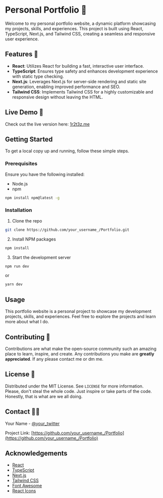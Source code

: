 # Personal Portfolio 💼

Welcome to my personal portfolio website, a dynamic platform showcasing my projects, skills, and experiences. This project is built using React, TypeScript, Next.js, and Tailwind CSS, creating a seamless and responsive user experience.

## Features 📸

- **React**: Utilizes React for building a fast, interactive user interface.
- **TypeScript**: Ensures type safety and enhances development experience with static type checking.
- **Next.js**: Leverages Next.js for server-side rendering and static site generation, enabling improved performance and SEO.
- **Tailwind CSS**: Implements Tailwind CSS for a highly customizable and responsive design without leaving the HTML.

## Live Demo 👀

Check out the live version here: [1r2t3z.me](https://1r2t3z.me)

## Getting Started

To get a local copy up and running, follow these simple steps.

### Prerequisites

Ensure you have the following installed:
- Node.js
- npm

```bash
npm install npm@latest -g
```

### Installation

1. Clone the repo
```bash
git clone https://github.com/your_username_/Portfolio.git
```
2. Install NPM packages
```bash
npm install
```
3. Start the development server
```bash
npm run dev
```
or
```bash
yarn dev
```

## Usage

This portfolio website is a personal project to showcase my development projects, skills, and experiences. Feel free to explore the projects and learn more about what I do.

## Contributing 🔗

Contributions are what make the open-source community such an amazing place to learn, inspire, and create. Any contributions you make are **greatly appreciated**.
If any please contact me or dm me.

## License 🫡

Distributed under the MIT License. See `LICENSE` for more information.
Please, don't steal the whole code. Just inspire or take parts of the code. Honestly, that is what are we all doing.

## Contact 👋🏻

Your Name - [@your_twitter](https://twitter.com/your_twitter)

Project Link: [https://github.com/your_username_/Portfolio](https://github.com/your_username_/Portfolio)

## Acknowledgements

- [React](https://reactjs.org/)
- [TypeScript](https://www.typescriptlang.org/)
- [Next.js](https://nextjs.org/)
- [Tailwind CSS](https://tailwindcss.com/)
- [Font Awesome](https://fontawesome.com/)
- [React Icons](https://react-icons.github.io/react-icons/)
